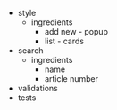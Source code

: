 - style
  - ingredients
    - add new - popup
    - list - cards
- search
  - ingredients
    - name
    - article number
- validations
- tests